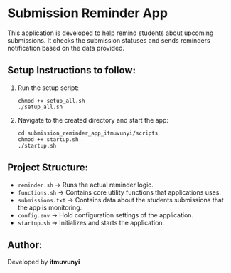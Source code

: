 # Submission Reminder App

This application is developed to help remind students about upcoming submissions. It checks the submission statuses and sends reminders notification based on the data provided.

## Setup Instructions to follow:
1. Run the setup script:
   ```
   chmod +x setup_all.sh
   ./setup_all.sh
   ```
2. Navigate to the created directory and start the app:
   ```
   cd submission_reminder_app_itmuvunyi/scripts
   chmod +x startup.sh
   ./startup.sh
   ```

## Project Structure:
- `reminder.sh` → Runs the actual reminder logic.
- `functions.sh` → Contains core utility functions that applications uses.
- `submissions.txt` → Contains data about the students submissions that the app is monitoring.
- `config.env` → Hold configuration settings of the application.
- `startup.sh` → Initializes and starts the application.

## Author:
Developed by **itmuvunyi**
